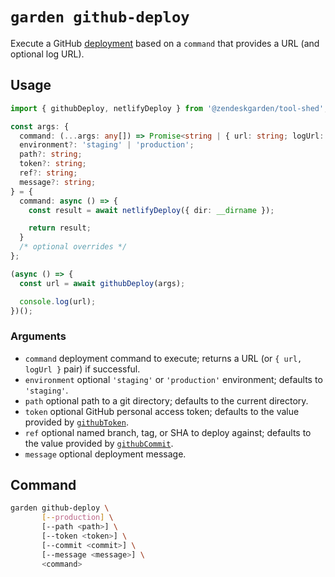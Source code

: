 # `garden github-deploy`

Execute a GitHub
[deployment](https://developer.github.com/v3/repos/deployments/) based on a
`command` that provides a URL (and optional log URL).

## Usage

```ts
import { githubDeploy, netlifyDeploy } from '@zendeskgarden/tool-shed';

const args: {
  command: (...args: any[]) => Promise<string | { url: string; logUrl: string }>;
  environment?: 'staging' | 'production';
  path?: string;
  token?: string;
  ref?: string;
  message?: string;
} = {
  command: async () => {
    const result = await netlifyDeploy({ dir: __dirname });

    return result;
  }
  /* optional overrides */
};

(async () => {
  const url = await githubDeploy(args);

  console.log(url);
})();
```

### Arguments

- `command` deployment command to execute; returns a URL (or `{ url, logUrl }` pair) if successful.
- `environment` optional `'staging'` or `'production'` environment; defaults
  to `'staging'`.
- `path` optional path to a git directory; defaults to the current directory.
- `token` optional GitHub personal access token; defaults to the value
  provided by [`githubToken`](../token).
- `ref` optional named branch, tag, or SHA to deploy against; defaults to the
  value provided by [`githubCommit`](../commit).
- `message` optional deployment message.

## Command

```sh
garden github-deploy \
       [--production] \
       [--path <path>] \
       [--token <token>] \
       [--commit <commit>] \
       [--message <message>] \
       <command>
```
